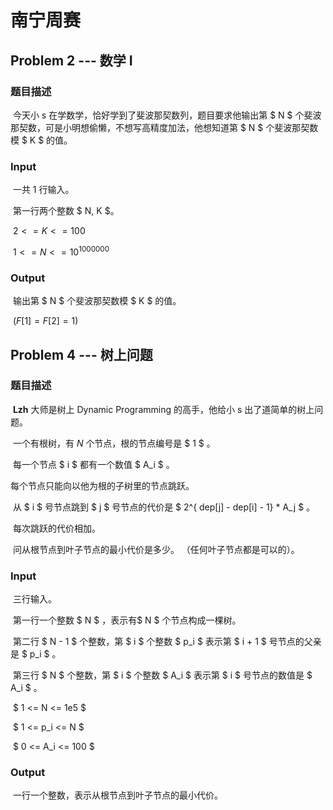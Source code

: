 # 南宁周赛

## Problem 2 --- 数学 I

### 题目描述

​	今天小 s 在学数学，恰好学到了斐波那契数列，题目要求他输出第 $ N $ 个斐波那契数，可是小明想偷懒，不想写高精度加法，他想知道第 $ N $ 个斐波那契数模 $ K $ 的值。

### Input

​	一共 1 行输入。

​	第一行两个整数 $ N, K $。

​	$2 <= K <= 100$

​	${1 <= N <= 10^{1000000}}$

### Output

​	输出第 $ N $ 个斐波那契数模 $ K $ 的值。

​	$(F[1] = F[2] = 1)$

## Problem 4 --- 树上问题

### 题目描述

​	**Lzh** 大师是树上 Dynamic Programming 的高手，他给小 s 出了道简单的树上问题。

​	一个有根树，有 $N$ 个节点，根的节点编号是 $ 1 $ 。

​	每一个节点 $ i $ 都有一个数值 $ A_i $ 。

   每个节点只能向以他为根的子树里的节点跳跃。

​	从 $ i $ 号节点跳到 $ j $ 号节点的代价是 $ 2^{ dep[j] - dep[i] - 1} * A_j $ 。

​	每次跳跃的代价相加。

​	问从根节点到叶子节点的最小代价是多少。 （任何叶子节点都是可以的）。

### Input

​	三行输入。

​	第一行一个整数 $ N $ ，表示有$ N $ 个节点构成一棵树。

​	第二行 $ N - 1 $ 个整数，第 $ i $ 个整数 $ p_i $ 表示第 $ i + 1 $ 号节点的父亲是 $ p_i $ 。

​	第三行 $ N $ 个整数，第 $ i $ 个整数 $ A_i $ 表示第 $ i $ 号节点的数值是 $ A_i $ 。

​	$ 1 <= N <= 1e5 $

​	$ 1 <= p_i <= N $

​	$ 0 <= A_i <= 100 $

### Output

​	一行一个整数，表示从根节点到叶子节点的最小代价。
